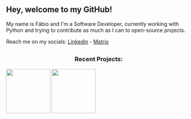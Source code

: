## Hey, welcome to my GitHub!

My name is Fábio and I'm a Software Developer, currently working with Python and trying to contribute as much as I can to open-source projects.

Reach me on my socials:
[Linkedin](https://www.linkedin.com/in/fabio-barkoski/) - [Matrix](https://matrix.to/#/@fabiovb:matrix.org)

##

<h3 align="center">Recent Projects:</h3>
<a href="https://github.com/ICEI-PUC-Minas-PMV-ADS/pmv-ads-2024-1-e2-proj-int-t6-repoinsight"><img src="https://github-readme-stats.vercel.app/api/pin/?username=ICEI-PUC-Minas-PMV-ADS&repo=pmv-ads-2024-1-e2-proj-int-t6-repoinsight&title_color=7aa2f7&text_color=9ca3af&bg_color=24283b&border_color=121111&icon_color=bb9af7&border_radius=20" height="120"/></a>
<a href="https://github.com/fabiobarkoski/up"><img src="https://github-readme-stats.vercel.app/api/pin/?username=fabiobarkoski&repo=up&title_color=7aa2f7&text_color=9ca3af&bg_color=24283b&border_color=121111&icon_color=bb9af7&border_radius=20" height="120"/></a>
